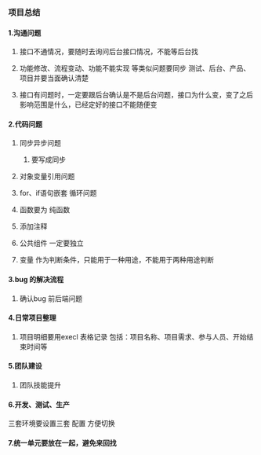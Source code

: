 ### 项目总结

#### 1.沟通问题

1. 接口不通情况，要随时去询问后台接口情况，不能等后台找

2. 功能修改、流程变动、功能不能实现 等类似问题要同步 测试、后台、产品、项目并要当面确认清楚

3. 接口有问题时，一定要跟后台确认是不是后台问题，接口为什么变，变了之后影响范围是什么，已经定好的接口不能随便变



#### 2.代码问题

1. 同步异步问题

   1. 要写成同步

2. 对象变量引用问题

3. for、if语句嵌套 循环问题

4. 函数要为 纯函数

5. 添加注释
6. 公共组件 一定要独立
7. 变量 作为判断条件，只能用于一种用途，不能用于两种用途判断

#### 3.bug 的解决流程

1. 确认bug 前后端问题

#### 4.日常项目整理

1. 项目明细要用execl 表格记录  包括：项目名称、项目需求、参与人员、开始结束时间等

#### 5.团队建设

1. 团队技能提升

#### 6.开发、测试、生产

三套环境要设置三套 配置 方便切换

#### 7.统一单元要放在一起，避免来回找